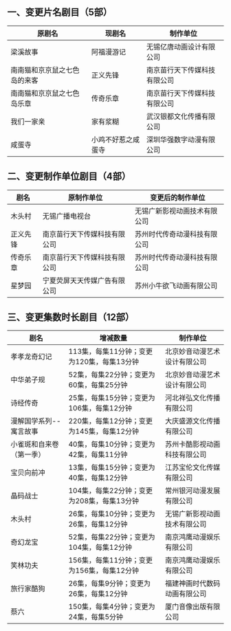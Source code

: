 ## 一、变更片名剧目（5部）
 原剧名 | 现剧名 | 制作单位 
---|---|---
 梁溪故事 | 阿福漫游记 | 无锡亿唐动画设计有限公司 
 南南猫和京京鼠之七色岛的来客 | 正义先锋 | 南京苗行天下传媒科技有限公司 
 南南猫和京京鼠之七色岛乐章 | 传奇乐章 | 南京苗行天下传媒科技有限公司 
 我们一家亲 | 家有浆糊 | 武汉银都文化传播有限公司 
 咸蛋寺 | 小鸡不好惹之咸蛋寺 | 深圳华强数字动漫有限公司 

## 二、变更制作单位剧目（4部）
 剧名 | 原制作单位 | 变更后的制作单位 
---|---|---
 木头村 | 无锡广播电视台 | 无锡广新影视动画技术有限公司 
 正义先锋 | 南京苗行天下传媒科技有限公司 | 苏州时代传奇动漫科技有限公司 
 传奇乐章 | 南京苗行天下传媒科技有限公司 | 苏州时代传奇动漫科技有限公司 
 星梦园 | 宁夏荧屏天天传媒广告有限公司 | 苏州小牛欲飞动画有限公司 

## 三、变更集数时长剧目（12部）
 剧名 | 增减数量 | 制作单位 
---|---|---
 孝孝龙奇幻记 | 113集，每集11分钟；变更为120集，每集13分钟 | 北京妙音动漫艺术设计有限公司 
 中华弟子规 | 52集，每集22分钟；变更为60集，每集25分钟 | 北京妙音动漫艺术设计有限公司 
 诗经传奇 | 25集，每集15分钟；变更为106集，每集12分钟 | 河北祥弘文化传播有限公司 
 漫解国学系列--寓言故事 | 220集，每集12分钟；变更为145集，每集12分钟 | 大庆盛源文化传播有限公司 
 小雀斑和自来卷（第一季） | 40集，每集10分钟；变更为42集，每集11分钟 | 苏州卡酷影视动画科技有限公司 
 宝贝向前冲 | 13集，每集15分钟；变更为40集，每集12分钟 | 江苏宝伦文化传媒有限公司 
 晶码战士 | 104集，每集22分钟；变更为208集，每集13分钟 | 常州银河动漫发展有限公司 
 木头村 | 26集，每集10分钟；变更为26集，每集12分钟 | 无锡广新影视动画技术有限公司 
 奇幻龙宝 | 52集，每集22分钟；变更为104集，每集12分钟 | 南京鸿鹰动漫娱乐有限公司 
 笑林功夫 | 156集，每集11分钟；变更为156集，每集12分钟 | 南京鸿鹰动漫娱乐有限公司 
 旅行家酷狗 | 26集，每集9分钟；变更为26集，每集12分钟 | 福建神画时代数码动画有限公司 
 蔡六 | 150集，每集4分钟；变更为24集，每集5分钟 | 厦门音像出版有限公司 